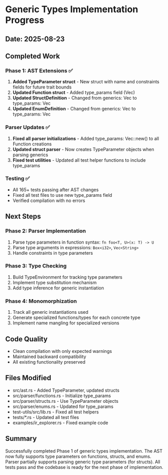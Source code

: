 # Generic Types Implementation Progress

## Date: 2025-08-23

## Completed Work

### Phase 1: AST Extensions ✅
1. **Added TypeParameter struct** - New struct with name and constraints fields for future trait bounds
2. **Updated Function struct** - Added type_params field (Vec<TypeParameter>)
3. **Updated StructDefinition** - Changed from generics: Vec<String> to type_params: Vec<TypeParameter>
4. **Updated EnumDefinition** - Changed from generics: Vec<String> to type_params: Vec<TypeParameter>

### Parser Updates ✅
1. **Fixed all parser initializations** - Added type_params: Vec::new() to all Function creations
2. **Updated struct parser** - Now creates TypeParameter objects when parsing generics
3. **Fixed test utilities** - Updated all test helper functions to include type_params

### Testing ✅
- All 165+ tests passing after AST changes
- Fixed all test files to use new type_params field
- Verified compilation with no errors

## Next Steps

### Phase 2: Parser Implementation
1. Parse type parameters in function syntax: `fn foo<T, U>(x: T) -> U`
2. Parse type arguments in expressions: `Box<i32>`, `Vec<String>`
3. Handle constraints in type parameters

### Phase 3: Type Checking
1. Build TypeEnvironment for tracking type parameters
2. Implement type substitution mechanism
3. Add type inference for generic instantiation

### Phase 4: Monomorphization
1. Track all generic instantiations used
2. Generate specialized functions/types for each concrete type
3. Implement name mangling for specialized versions

## Code Quality
- Clean compilation with only expected warnings
- Maintained backward compatibility
- All existing functionality preserved

## Files Modified
- src/ast.rs - Added TypeParameter, updated structs
- src/parser/functions.rs - Initialize type_params
- src/parser/structs.rs - Use TypeParameter objects
- src/parser/enums.rs - Updated for type_params
- test-utils/src/lib.rs - Fixed all test helpers
- tests/*.rs - Updated all test files
- examples/ir_explorer.rs - Fixed example code

## Summary
Successfully completed Phase 1 of generic types implementation. The AST now fully supports type parameters on functions, structs, and enums. Parser partially supports parsing generic type parameters (for structs). All tests pass and the codebase is ready for the next phase of implementation.